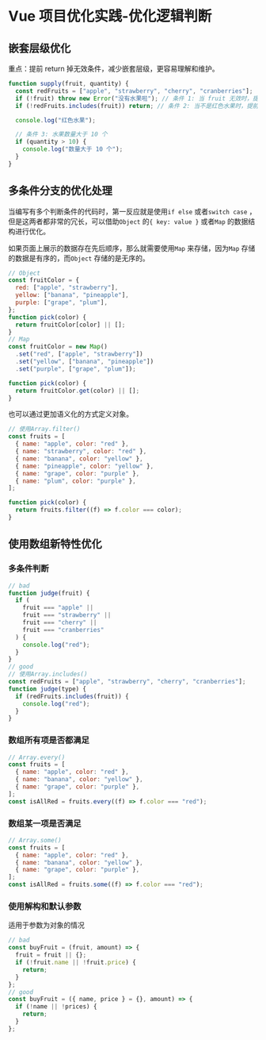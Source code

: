 # Vue 项目优化实践-优化逻辑判断

## 嵌套层级优化

重点：提前 return 掉无效条件，减少嵌套层级，更容易理解和维护。

```javascript
function supply(fruit, quantity) {
  const redFruits = ["apple", "strawberry", "cherry", "cranberries"];
  if (!fruit) throw new Error("没有水果啦"); // 条件 1: 当 fruit 无效时，提前处理错误
  if (!redFruits.includes(fruit)) return; // 条件 2: 当不是红色水果时，提前 return

  console.log("红色水果");

  // 条件 3: 水果数量大于 10 个
  if (quantity > 10) {
    console.log("数量大于 10 个");
  }
}
```

## 多条件分支的优化处理

当编写有多个判断条件的代码时，第一反应就是使用`if else` 或者`switch case` ，但是这两者都非常的冗长，可以借助`Object` 的`{ key: value }` 或者`Map` 的数据结构进行优化。

如果页面上展示的数据存在先后顺序，那么就需要使用`Map` 来存储，因为`Map` 存储的数据是有序的，而`Object` 存储的是无序的。

```javascript
// Object
const fruitColor = {
  red: ["apple", "strawberry"],
  yellow: ["banana", "pineapple"],
  purple: ["grape", "plum"],
};
function pick(color) {
  return fruitColor[color] || [];
}
// Map
const fruitColor = new Map()
  .set("red", ["apple", "strawberry"])
  .set("yellow", ["banana", "pineapple"])
  .set("purple", ["grape", "plum"]);

function pick(color) {
  return fruitColor.get(color) || [];
}
```

也可以通过更加语义化的方式定义对象。

```javascript
// 使用Array.filter()
const fruits = [
  { name: "apple", color: "red" },
  { name: "strawberry", color: "red" },
  { name: "banana", color: "yellow" },
  { name: "pineapple", color: "yellow" },
  { name: "grape", color: "purple" },
  { name: "plum", color: "purple" },
];

function pick(color) {
  return fruits.filter((f) => f.color === color);
}
```

## 使用数组新特性优化

### 多条件判断

```javascript
// bad
function judge(fruit) {
  if (
    fruit === "apple" ||
    fruit === "strawberry" ||
    fruit === "cherry" ||
    fruit === "cranberries"
  ) {
    console.log("red");
  }
}
// good
// 使用Array.includes()
const redFruits = ["apple", "strawberry", "cherry", "cranberries"];
function judge(type) {
  if (redFruits.includes(fruit)) {
    console.log("red");
  }
}
```

### 数组所有项是否都满足

```javascript
// Array.every()
const fruits = [
  { name: "apple", color: "red" },
  { name: "banana", color: "yellow" },
  { name: "grape", color: "purple" },
];
const isAllRed = fruits.every((f) => f.color === "red");
```

### 数组某一项是否满足

```javascript
// Array.some()
const fruits = [
  { name: "apple", color: "red" },
  { name: "banana", color: "yellow" },
  { name: "grape", color: "purple" },
];
const isAllRed = fruits.some((f) => f.color === "red");
```

### 使用解构和默认参数

适用于参数为对象的情况

```javascript
// bad
const buyFruit = (fruit, amount) => {
  fruit = fruit || {};
  if (!fruit.name || !fruit.price) {
    return;
  }
};
// good
const buyFruit = ({ name, price } = {}, amount) => {
  if (!name || !prices) {
    return;
  }
};
```
